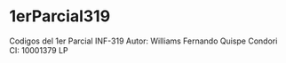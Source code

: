 # 1erParcial319
Codigos del 1er Parcial INF-319
Autor: Williams Fernando Quispe Condori     CI: 10001379 LP